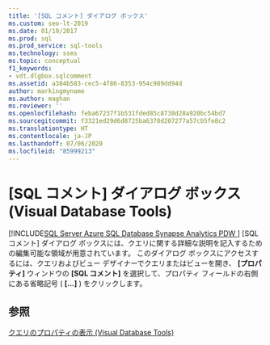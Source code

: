 ```yaml
---
title: '[SQL コメント] ダイアログ ボックス'
ms.custom: seo-lt-2019
ms.date: 01/19/2017
ms.prod: sql
ms.prod_service: sql-tools
ms.technology: ssms
ms.topic: conceptual
f1_keywords:
- vdt.dlgbox.sqlcomment
ms.assetid: a384b583-cec5-4f86-8353-954c989dd94d
author: markingmyname
ms.author: maghan
ms.reviewer: ''
ms.openlocfilehash: feba67237f1b531fded85c8738d28a920bc54bd7
ms.sourcegitcommit: f3321ed29d6d8725ba6378d207277a57cb5fe8c2
ms.translationtype: HT
ms.contentlocale: ja-JP
ms.lasthandoff: 07/06/2020
ms.locfileid: "85999213"
---
```

# <a name="sql-comment-dialog-box-visual-database-tools"></a>[SQL コメント] ダイアログ ボックス (Visual Database Tools)
[!INCLUDE[SQL Server Azure SQL Database Synapse Analytics PDW ](../../includes/applies-to-version/sql-asdb-asdbmi-asa-pdw.md)]
[SQL コメント] ダイアログ ボックスには、クエリに関する詳細な説明を記入するための編集可能な領域が用意されています。 このダイアログ ボックスにアクセスするには、クエリおよびビュー デザイナーでクエリまたはビューを開き、 **[プロパティ]** ウィンドウの **[SQL コメント]** を選択して、プロパティ フィールドの右側にある省略記号 ( **[...]** ) をクリックします。  
  
## <a name="see-also"></a>参照  
[クエリのプロパティの表示 (Visual Database Tools)](../../ssms/visual-db-tools/show-query-properties-visual-database-tools.md)  
  
